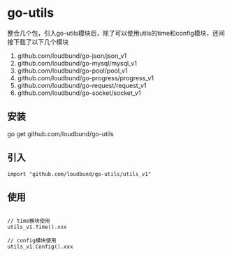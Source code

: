 # go-utils
整合几个包，引入go-utils模块后，除了可以使用utils的time和config模块，还间接下载了以下几个模块
1. github.com/loudbund/go-json/json_v1
2. github.com/loudbund/go-mysql/mysql_v1
3. github.com/loudbund/go-pool/pool_v1
4. github.com/loudbund/go-progress/progress_v1
5. github.com/loudbund/go-request/request_v1
6. github.com/loudbund/go-socket/socket_v1

## 安装
go get github.com/loudbund/go-utils

## 引入
```golang
import "github.com/loudbund/go-utils/utils_v1"
```

## 使用
```golang

// time模块使用
utils_v1.Time().xxx

// config模块使用
utils_v1.Config().xxx

```